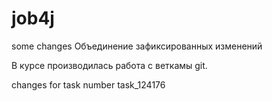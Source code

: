 #   job4j
some changes
Объединение зафиксированных изменений

В курсе производилась работа с веткамы git.

changes for task  number  task_124176